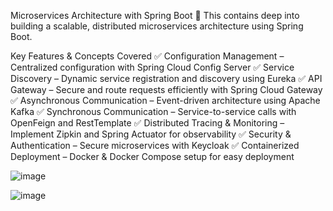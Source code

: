Microservices Architecture with Spring Boot 🚀
This contains deep into building a scalable, distributed microservices architecture using Spring Boot.

Key Features & Concepts Covered
✅ Configuration Management – Centralized configuration with Spring Cloud Config Server
✅ Service Discovery – Dynamic service registration and discovery using Eureka
✅ API Gateway – Secure and route requests efficiently with Spring Cloud Gateway
✅ Asynchronous Communication – Event-driven architecture using Apache Kafka
✅ Synchronous Communication – Service-to-service calls with OpenFeign and RestTemplate
✅ Distributed Tracing & Monitoring – Implement Zipkin and Spring Actuator for observability
✅ Security & Authentication – Secure microservices with Keycloak
✅ Containerized Deployment – Docker & Docker Compose setup for easy deployment

![image](https://github.com/user-attachments/assets/ec4c8273-9fd4-483f-9ec1-58721a51e30c)

![image](https://github.com/user-attachments/assets/6e4dad1a-f6bc-42e2-90b5-2bec9909d058)
